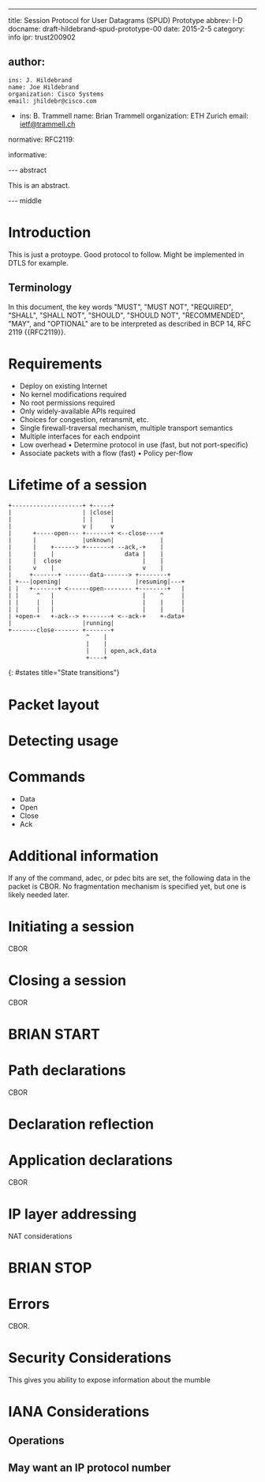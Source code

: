 ---
title: Session Protocol for User Datagrams (SPUD) Prototype
abbrev: I-D
docname: draft-hildebrand-spud-prototype-00
date: 2015-2-5
category: info
ipr: trust200902

author:
 -
    ins: J. Hildebrand
    name: Joe Hildebrand
    organization: Cisco Systems
    email: jhildebr@cisco.com
 -
    ins: B. Trammell
    name: Brian Trammell
    organization: ETH Zurich
    email: ietf@trammell.ch

normative:
  RFC2119:

informative:

--- abstract

This is an abstract.

--- middle

# Introduction

This is just a protoype.  Good protocol to follow.  Might be implemented in DTLS for example.

## Terminology

In this document, the key words "MUST", "MUST NOT", "REQUIRED",
"SHALL", "SHALL NOT", "SHOULD", "SHOULD NOT", "RECOMMENDED", "MAY",
and "OPTIONAL" are to be interpreted as described in BCP 14, RFC 2119
{{RFC2119}}.

# Requirements

* Deploy on existing Internet
* No kernel modifications required
* No root permissions required
* Only widely-available APIs required
* Choices for congestion, retransmit, etc.
* Single firewall-traversal mechanism, multiple transport semantics
* Multiple interfaces for each endpoint
* Low overhead • Determine protocol in use (fast, but not port-specific)
* Associate packets with a flow (fast) • Policy per-flow

# Lifetime of a session


    +--------------------+ +-----+
    |                    | |close|
    |                    | |     |
    |                    v |     v
    |      +-----open--- +-------+ <--close----+
    |      |             |unknown|             |
    |      |    +------> +-------+ --ack,-+    |
    |      |    |                    data |    |
    |      |  close                       |    |
    |      v    |                         v    |
    |     +-------+ -------data-------> +--------+
    | +---|opening|                     |resuming|---+
    | |   +-------+ <------open-------- +--------+   |
    | |     ^   |                         |    ^     |
    | |     |   |                         |    |     |
    | |     |   |                         |    |     |
    | +open-+   +-ack--> +-------+ <--ack-+    +-data+
    |                    |running|
    +-------close------- +-------+
                          ^    |
                          |    |
                          |    | open,ack,data
                          +----+
{: #states title="State transitions"}

# Packet layout

# Detecting usage

# Commands

* Data
* Open
* Close
* Ack

# Additional information

If any of the command, adec, or pdec bits are set, the following data in the packet is CBOR.  No fragmentation mechanism is specified yet, but one is likely needed later.

# Initiating a session

CBOR

# Closing a session

CBOR

# BRIAN START
# Path declarations

CBOR

# Declaration reflection

# Application declarations

CBOR

# IP layer addressing

NAT considerations

# BRIAN STOP

# Errors

CBOR.

# Security Considerations

This gives you ability to expose information about the mumble

# IANA Considerations

## Operations

## May want an IP protocol number
